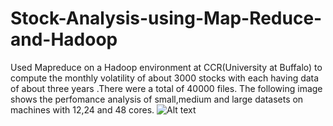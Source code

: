 # Stock-Analysis-using-Map-Reduce-and-Hadoop
Used Mapreduce on a Hadoop environment at CCR(University at Buffalo) to compute the monthly volatility of about 3000 stocks with each having data of about three years .There were a total of 40000 files.
The following image shows the perfomance analysis of small,medium and large datasets on machines with 12,24 and 48 cores.
![Alt text](https://raw.github.com/HarshHarwani/Stock-Analysis-using-Map-Reduce-and-Hadoop/master/Perfomance.png)
